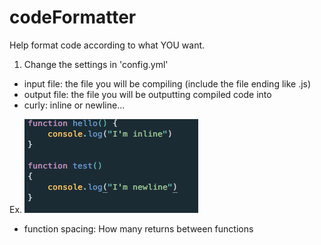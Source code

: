 # codeFormatter
Help format code according to what YOU want.


1. Change the settings in 'config.yml'
  * input file: the file you will be compiling (include the file ending like .js)
  * output file: the file you will be outputting compiled code into
  * curly: inline or newline...
  
  Ex. 
  ![alt text](https://raw.githubusercontent.com/IbrahimFadel/codeFormatter/master/img/readme.png)
  * function spacing: How many returns between functions
